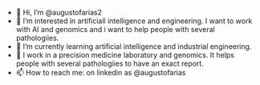 - 👋 Hi, I’m @augustofarias2
- 👀 I’m interested in artificiall intelligence and engineering. I want to work with AI and genomics and i want to help people with several pathologiies. 
- 🌱 I’m currently learning artificial intelligence and industrial engineering.
- 💞️ I work in a precision medicine laboratory and genomics. It helps people with several pathologiies to have an exact report.
- 📫 How to reach me: on linkedin as @augustofarias

<!---
augustofarias2/augustofarias2 is a ✨ special ✨ repository because its `README.md` (this file) appears on your GitHub profile.
You can click the Preview link to take a look at your changes.
--->

